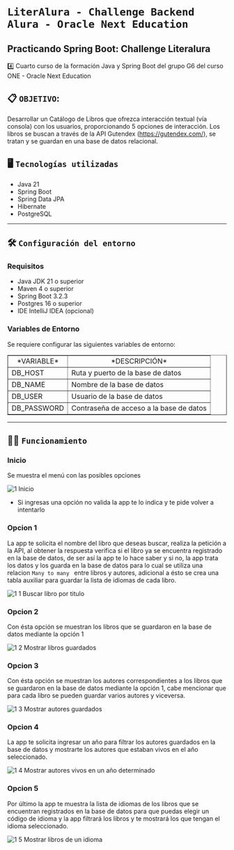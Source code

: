 # `LiterAlura - Challenge Backend Alura - Oracle Next Education`

## Practicando Spring Boot: Challenge Literalura

4️⃣ Cuarto curso de la formación Java y Spring Boot del grupo G6 del curso ONE - Oracle Next Education

## 📋 `OBJETIVO`: 
Desarrollar un Catálogo de Libros que ofrezca interacción textual (vía consola) con los usuarios, proporcionando 5 opciones de interacción. Los libros se buscan a través de la API Gutendex (https://gutendex.com/), se tratan y se guardan en una base de datos relacional.

## 🖥️ `Tecnologías utilizadas`
- Java 21
- Spring Boot
- Spring Data JPA
- Hibernate
- PostgreSQL
---
## 🛠️ `Configuración del entorno`

### Requisitos

* Java JDK 21 o superior
* Maven 4 o superior
* Spring Boot 3.2.3
* Postgres 16 o superior
* IDE IntelliJ IDEA (opcional)


### Variables de Entorno

Se requiere configurar las siguientes variables de entorno:

<table border="1">
    <tr style="text-align: center;">
        <td>*VARIABLE*</td>
        <td>*DESCRIPCIÓN*</td>
    </tr>
    <tr>
        <td>DB_HOST</td>
        <td>Ruta y puerto de la base de datos</td>
    </tr>
    <tr>
        <td>DB_NAME</td>
        <td>Nombre de la base de datos</td>
    </tr>
    <tr>
        <td>DB_USER</td>
        <td>Usuario de la base de datos</td>
    </tr>
    <tr>
        <td>DB_PASSWORD</td>
        <td>Contraseña de acceso a la base de datos</td>
    </tr>
</table>

---

## 👨‍💻 `Funcionamiento`
### Inicio
Se muestra el menú con las posibles opciones

![1  Inicio](https://github.com/OC0NER/challenge-literatura/assets/154689355/cdb0fc1b-c58a-475b-9600-84ab70940fe8)

* Si ingresas una opción no valida la app te lo indica y te pide volver a intentarlo

### Opcion 1 

La app te solicita el nombre del libro que deseas buscar, realiza la petición a la API, al obtener la respuesta verifica si el libro ya se encuentra registrado en la base de datos, de ser así la app te lo hace saber y si no, la app trata los datos y los guarda en la base de datos para lo cual se utiliza una relacion `Many to many ` entre libros y autores, adicional a ésto se crea una tabla auxiliar para guardar la lista de idiomas de cada libro.

![1 1 Buscar libro por titulo](https://github.com/OC0NER/challenge-literatura/assets/154689355/9e450fec-75f0-4e21-ac3a-db5154f05b53)

### Opcion 2 

Con ésta opción se muestran los libros que se guardaron en la base de datos mediante la opción 1

![1 2 Mostrar libros guardados](https://github.com/OC0NER/challenge-literatura/assets/154689355/cc924f72-6a94-40bb-8291-e9d4b3f76868)

### Opcion 3 

Con ésta opción se muestran los autores correspondientes a los libros que se guardaron en la base de datos mediante la opción 1, cabe mencionar que para cada libro se pueden guardar varios autores y viceversa.

![1 3 Mostrar autores guardados](https://github.com/OC0NER/challenge-literatura/assets/154689355/5116197e-fe83-4d5c-8b2d-18797700357e)

### Opcion 4 

La app te solicita ingresar un año para filtrar los autores guardados en la base de datos y mostrarte los autores que estaban vivos en el año seleccionado.

![1 4 Mostrar autores vivos en un año determinado](https://github.com/OC0NER/challenge-literatura/assets/154689355/b50c23cf-1531-4c60-856a-2aba3ae618be)

### Opcion 5 

Por último la app te muestra la lista de idiomas de los libros que se encuentran registrados en la base de datos para que puedas elegir un código de idioma y la app filtrará los libros y te mostrará los que tengan el idioma seleccionado.

![1 5 Mostrar libros de un idioma](https://github.com/OC0NER/challenge-literatura/assets/154689355/32b55e91-0c10-4b7b-8a54-787665aa506d)
